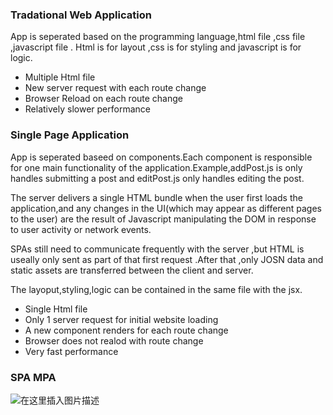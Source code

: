 ### Tradational Web Application

App is seperated based on the programming language,html file ,css file ,javascript file .
Html is for layout ,css is for styling and javascript is for logic. 

- Multiple Html file
- New server request with each route change 
- Browser Reload on each route change 
- Relatively slower performance

### Single Page Application 

App is seperated baseed on components.Each component is responsible for one main functionality  of the application.Example,addPost.js is only handles submitting a post and editPost.js only handles editing the post.

The server delivers a single HTML bundle when the user first loads the application,and any changes in the UI(which may appear as different pages to the user) are the result of Javascript manipulating the DOM in response to user activity or network events.

SPAs still need to communicate frequently with the server ,but HTML is useally only sent as part of that first request .After that ,only JOSN data and static assets are transferred between the client and server.

The layoput,styling,logic can be contained in the same file with the jsx.

- Single Html file 
- Only 1 server request for initial website loading 
- A new component renders for each route change 
- Browser does not realod with route change 
- Very fast performance 



### SPA  MPA


![在这里插入图片描述](https://img-blog.csdnimg.cn/20210104144519621.png?x-oss-process=image/watermark,type_ZmFuZ3poZW5naGVpdGk,shadow_10,text_aHR0cHM6Ly9ibG9nLmNzZG4ubmV0L0FidWR1bGFfXw==,size_16,color_FFFFFF,t_70)



